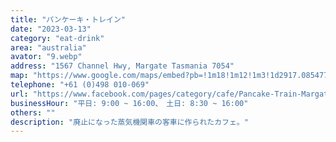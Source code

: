 ```yaml
---
title: "パンケーキ・トレイン"
date: "2023-03-13"
category: "eat-drink"
area: "australia"
avator: "9.webp"
address: "1567 Channel Hwy, Margate Tasmania 7054"
map: "https://www.google.com/maps/embed?pb=!1m18!1m12!1m3!1d2917.085477403107!2d147.2675820753262!3d-43.018587971139354!2m3!1f0!2f0!3f0!3m2!1i1024!2i768!4f13.1!3m3!1m2!1s0xaa6dd6de272526bf%3A0x9b9464014575f36e!2sThe%20Pancake%20Train%20Restaurant!5e0!3m2!1sja!2sjp!4v1686285976990!5m2!1sja!2sjp"
telephone: "+61 (0)498 010-069"
url: "https://www.facebook.com/pages/category/cafe/Pancake-Train-Margate-109920574997901/"
businessHour: "平日: 9:00 ~ 16:00、　土日: 8:30 ~ 16:00"
others: ""
description: "廃止になった蒸気機関車の客車に作られたカフェ。"
---
```

